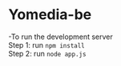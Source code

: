 # Yomedia-be <br/>
-To run the development server <br/>
Step 1: run `npm install`<br/>
Step 2: run `node app.js`<br/>
